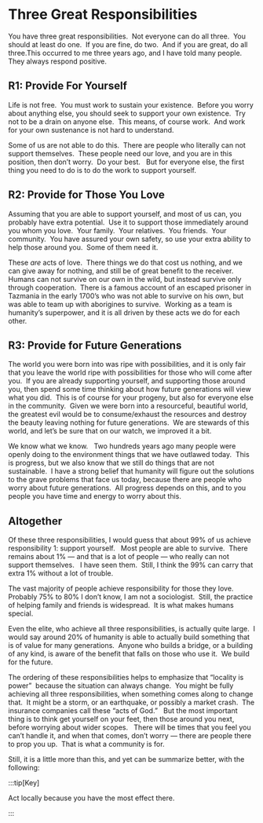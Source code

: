 #  Three Great Responsibilities

You have three great responsibilities.  Not everyone can do all three.  You should at least do one.  If you are fine, do two.  And if you are great, do all three.This occurred to me three years ago, and I have told many people.  They always respond positive.

## R1: Provide For Yourself

Life is not free.  You must work to sustain your existence.  Before you worry about anything else, you should seek to support your own existence.  Try not to be a drain on anyone else.  This means, of course work.  And work for your own sustenance is not hard to understand.

Some of us are not able to do this.  There are people who literally can not support themselves.  These people need our love, and you are in this position, then don’t worry.  Do your best.   But for everyone else, the first thing you need to do is to do the work to support yourself.

## R2: Provide for Those You Love

Assuming that you are able to support yourself, and most of us can, you probably have extra potential.  Use it to support those immediately around you whom you love.  Your family.  Your relatives.  You friends.  Your community.  You have assured your own safety, so use your extra ability to help those around you.  Some of them need it.

These _are_ acts of love.  There things we do that cost us nothing, and we can give away for nothing, and still be of great benefit to the receiver.  Humans can not survive on our own in the wild, but instead survive only through cooperation.  There is a famous account of an escaped prisoner in Tazmania in the early 1700’s who was not able to survive on his own, but was able to team up with aborigines to survive.  Working as a team is humanity’s superpower, and it is all driven by these acts we do for each other.

## R3: Provide for Future Generations

The world you were born into was ripe with possibilities, and it is only fair that you leave the world ripe with possibilities for those who will come after you.  If you are already supporting yourself, and supporting those around you, then spend some time thinking about how future generations will view what you did.  This is of course for your progeny, but also for everyone else in the community.  Given we were born into a resourceful, beautiful world, the greatest evil would be to consume/exhaust the resources and destroy the beauty leaving nothing for future generations.  We are stewards of this world, and let’s be sure that on our watch, we improved it a bit.

We know what we know.   Two hundreds years ago many people were openly doing to the environment things that we have outlawed today.  This is progress, but we also know that we still do things that are not sustainable.  I have a strong belief that humanity will figure out the solutions to the grave problems that face us today, because there are people who worry about future generations.  All progress depends on this, and to you people you have time and energy to worry about this.

## Altogether

Of these three responsibilities, I would guess that about 99% of us achieve responsibility 1: support yourself.   Most people are able to survive.  There remains about 1% — and that is a lot of people — who really can not support themselves.   I have seen them.  Still, I think the 99% can carry that extra 1% without a lot of trouble.

The vast majority of people achieve responsibility for those they love.  Probably 75% to 80% I don’t know, I am not a sociologist.  Still, the practice of helping family and friends is widespread.  It is what makes humans special.

Even the elite, who achieve all three responsibilities, is actually quite large.  I would say around 20% of humanity is able to actually build something that is of value for many generations.  Anyone who builds a bridge, or a building of any kind, is aware of the benefit that falls on those who use it.  We build for the future.

The ordering of these responsibilities helps to emphasize that “locality is power”  because the situation can always change.  You might be fully achieving all three responsibilities, when something comes along to change that.  It might be a storm, or an earthquake, or possibly a market crash.  The insurance companies call these “acts of God.”   But the most important thing is to think get yourself on your feet, then those around you next, before worrying about wider scopes.   There will be times that you feel you can’t handle it, and when that comes, don’t worry — there are people there to prop you up.  That is what a community is for.

Still, it is a little more than this, and yet can be summarize better, with the following:

:::tip[Key]

Act locally because you have the most effect there.

:::
